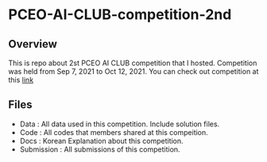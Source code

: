 # PCEO-AI-CLUB-competition-2nd

## Overview
This is repo about 2st PCEO AI CLUB competition that I hosted. Competition was held from Sep 7, 2021 to Oct 12, 2021. You can check out competition at this [link](https://www.kaggle.com/t/bd9fb3cd2c5d4eeea7f8ba1df3a4e9ca)

## Files
- Data : All data used in this competition. Include solution files. 
- Code : All codes that members shared at this compeition. 
- Docs : Korean Explanation about this competition. 
- Submission : All submissions of this competition. 
